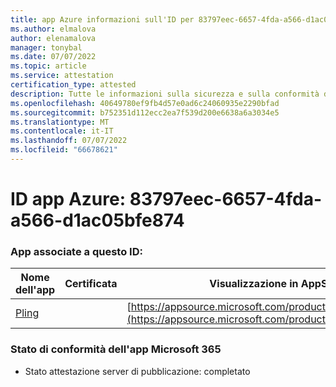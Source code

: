 ```yaml
---
title: app Azure informazioni sull'ID per 83797eec-6657-4fda-a566-d1ac05bfe874
ms.author: elmalova
author: elenamalova
manager: tonybal
ms.date: 07/07/2022
ms.topic: article
ms.service: attestation
certification_type: attested
description: Tutte le informazioni sulla sicurezza e sulla conformità disponibili per 83797eec-6657-4fda-a566-d1ac05bfe874.
ms.openlocfilehash: 40649780ef9fb4d57e0ad6c24060935e2290bfad
ms.sourcegitcommit: b752351d112ecc2ea7f539d200e6638a6a3034e5
ms.translationtype: MT
ms.contentlocale: it-IT
ms.lasthandoff: 07/07/2022
ms.locfileid: "66678621"
---
```

# <a name="azure-app-id-83797eec-6657-4fda-a566-d1ac05bfe874"></a>ID app Azure: 83797eec-6657-4fda-a566-d1ac05bfe874


### <a name="apps-associated-with-this-id"></a>App associate a questo ID:
| **Nome dell'app** | **Certificata** | **Visualizzazione in AppSource** |
|--------------|---------------|-----------------------|
| [Pling](../forward/WA200004294.md) |  | [https://appsource.microsoft.com/product/office/WA200004294](https://appsource.microsoft.com/product/office/WA200004294) |

### <a name="microsoft-365-app-compliance-status"></a>Stato di conformità dell'app Microsoft 365
- Stato attestazione server di pubblicazione: completato
